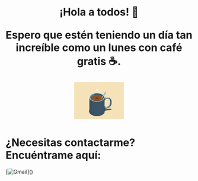 # <div style="text-align: center;"><p>¡Hola a todos! 👋 <p><p>Espero que estén teniendo un día tan increíble como un lunes con café gratis ☕.</p> <img src="coffee.gif" height="100"> </div>

# ¿Necesitas contactarme? Encuéntrame aquí:

[![Gmail](https://img.shields.io/badge/Gmail-D14836?style=for-the-badge&logo=gmail&logoColor=white)](<a href="mailto:cesarcruzcanul210203@gmail.com"></a>)





<!--
**CesarCruzGH/CesarCruzGH** is a ✨ _special_ ✨ repository because its `README.md` (this file) appears on your GitHub profile.

Here are some ideas to get you started:

- 🔭 I’m currently working on ...
- 🌱 I’m currently learning ...
- 👯 I’m looking to collaborate on ...
- 🤔 I’m looking for help with ...
- 💬 Ask me about ...
- 📫 How to reach me: ...
- 😄 Pronouns: ...
- ⚡ Fun fact: ...
-->
